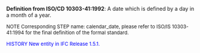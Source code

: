 ﻿**Definition from ISO/CD 10303-41:1992**: A date which is defined by a day in a month of a year.

> <font size="-1">
  NOTE Corresponding STEP name: calendar_date, please refer to ISO/IS 10303-41:1994
  for the final definition of the formal standard.
</font>

> <font size="-1" color="#0000FF">
  HISTORY New entity in IFC Release 1.5.1.
</font>
